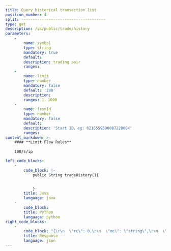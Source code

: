 ```yaml
---
title: Query historical transaction list
position_number: 4
split: -------------------------------------
type: get
description: /v4/public/trade/history
parameters:
    -
        name: symbol
        type: string
        mandatory: true
        default:
        description: trading pair
        ranges:
    -
        name: limit
        type: number
        mandatory: false
        default: '200'
        description: 
        ranges: 1，1000
    -
        name: fromId
        type: number
        mandatory: false
        default:
        description: 'Start ID，eg: 6216559590087220004'
        ranges:
content_markdown: >-
    #### **Limit Flow Rules**
    
    100/s/ip

left_code_blocks:
    -
        code_block: |-
            public String tradeHistory(){


            }
        title: Java
        language: java
    -
        code_block:
        title: Python
        language: python
right_code_blocks:
    -
        code_block: "{\r\n  \"rc\": 0,\r\n  \"mc\": \"string\",\r\n  \"ma\": [\r\n    {}\r\n  ],\r\n  \"result\": [\r\n    {\r\n      \"i\": 0,   //ID\r\n      \"t\": 0,   //transaction time\r\n      \"p\": \"string\", //transaction price\r\n      \"q\": \"string\",  //transaction quantity\r\n      \"v\": \"string\",  //transaction volume\r\n      \"b\": true   //buyerMaker\r\n    }\r\n  ]\r\n}"
        title: Response
        language: json
---
```

